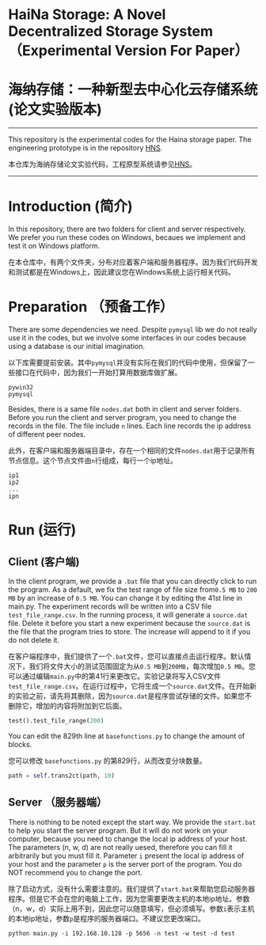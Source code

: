 # HaiNa Storage: A Novel Decentralized Storage System （Experimental Version For Paper）

# 海纳存储：一种新型去中心化云存储系统(论文实验版本)


---
 
This repository is the experimental codes for the Haina storage paper. The engineering prototype is in the repository [HNS](https://github.com/Zijian-Zhou/Haina_Storage).
 
本仓库为海纳存储论文实验代码，工程原型系统请参见[HNS](https://github.com/Zijian-Zhou/Haina_Storage)。

---

# Introduction (简介)

In this repository, there are two folders for client and server respectively. We prefer you run these codes on Windows, becaues we implement and test it on Windows platform.

在本仓库中，有两个文件夹，分布对应着客户端和服务器程序。因为我们代码开发和测试都是在Windows上，因此建议您在Windows系统上运行相关代码。

# Preparation （预备工作）

There are some dependencies we need. Despite ``pymysql`` lib we do not really use it in the codes, but we involve some interfaces in our codes because using a database is our initial imagination.

以下库需要提前安装。其中``pymysql``并没有实际在我们的代码中使用，但保留了一些接口在代码中，因为我们一开始打算用数据库做扩展。

```shell
pywin32
pymysql
```

Besides, there is a same file ``nodes.dat`` both in client and server folders. Before you run the client and server program, you need to change the records in the file. The file include ``n`` lines. Each line records the ip address of different peer nodes.

此外，在客户端和服务器端目录中，存在一个相同的文件``nodes.dat``用于记录所有节点信息。这个节点文件由``n``行组成，每行一个ip地址。

```shell
ip1
ip2
...
ipn
```

# Run (运行)

## Client (客户端)

In the client program, we provide a ``.bat`` file that you can directly click to run the program. As a default, we fix the test range of file size from``0.5 MB`` to ``200 MB`` by an increase of ``0.5 MB``. You can change it by editing the 41st line in main.py. The experiment records will be written into a CSV file ```test_file_range.csv```. In the running process, it will generate a ``source.dat`` file. Delete it before you start a new experiment because the ``source.dat`` is the file that the program tries to store. The increase will append to it if you do not delete it.

在客户端程序中，我们提供了一个``.bat``文件，您可以直接点击运行程序。默认情况下，我们将文件大小的测试范围固定为从``0.5 MB``到``200MB``，每次增加``0.5 MB``。您可以通过编辑``main.py``中的第41行来更改它。实验记录将写入CSV文件``test_file_range.csv``。在运行过程中，它将生成一个``source.dat``文件。在开始新的实验之前，请先将其删除，因为``source.dat``是程序尝试存储的文件。如果您不删除它，增加的内容将附加到它后面。

```python
test().test_file_range(200)
```

You can edit the 829th line at ``basefunctions.py`` to change the amount of blocks.

您可以修改 ``basefunctions.py`` 的第829行，从而改变分块数量。

```python
path = self.trans2ct(path, 10)
```

## Server （服务器端）

There is nothing to be noted except the start way. We provide the ``start.bat`` to help you start the server program. But it will do not work on your computer, because you need to change the local ip address of your host. The parameters (n, w, d) are not really uesed, therefore you can fill it arbitrarily but you must fill it. Parameter ``i`` present the local ip address of your host and the parameter ``p`` is the server port of the program. You do NOT recommend you to change the port.

除了启动方式，没有什么需要注意的。我们提供了``start.bat``来帮助您启动服务器程序。但是它不会在您的电脑上工作，因为您需要更改主机的本地ip地址。参数（n，w，d）实际上用不到，因此您可以随意填写，但必须填写。参数``i``表示主机的本地ip地址，参数``p``是程序的服务器端口。不建议您更改端口。


```shell
python main.py -i 192.168.10.128 -p 5656 -n test -w test -d test
```
